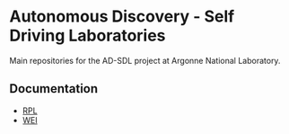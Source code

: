# Autonomous Discovery - Self Driving Laboratories

Main repositories for the AD-SDL project at Argonne National Laboratory.

## Documentation
- [RPL](https://rplab.readthedocs.io/en/latest/)
- [WEI](https://rpl-wei.readthedocs.io/en/latest/index.html)
